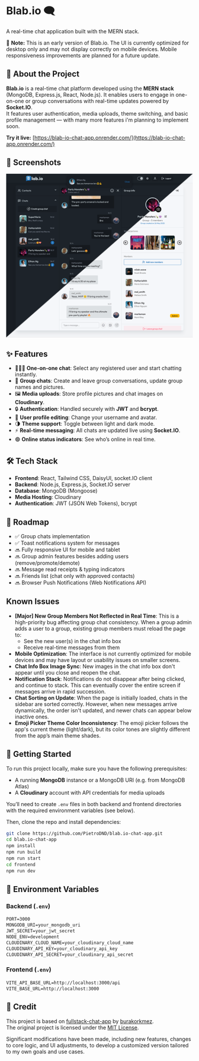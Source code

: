# Blab.io 🗨️  
A real-time chat application built with the MERN stack.

🚧 **Note:** This is an early version of Blab.io. The UI is currently optimized for desktop only and may not display correctly on mobile devices. Mobile responsiveness improvements are planned for a future update.

## 🚀 About the Project

**Blab.io** is a real-time chat platform developed using the **MERN stack** (MongoDB, Express.js, React, Node.js). It enables users to engage in one-on-one or group conversations with real-time updates powered by **Socket.IO**.  
It features user authentication, media uploads, theme switching, and basic profile management — with many more features i'm planning to implement soon.

**Try it live:** [https://blab-io-chat-app.onrender.com/](https://blab-io-chat-app.onrender.com/)

## 📸 Screenshots

![Blab.io UI](/blab-preview.png)

## ✨ Features

- 🧑‍🤝‍🧑 **One-on-one chat**: Select any registered user and start chatting instantly.
- 👥 **Group chats**: Create and leave group conversations, update group names and pictures.
- 🖼️ **Media uploads**: Store profile pictures and chat images on **Cloudinary**.
- 🔒 **Authentication**: Handled securely with **JWT** and **bcrypt**.
- 🧑 **User profile editing**: Change your username and avatar.
- 🌗 **Theme support**: Toggle between light and dark mode.
- ⚡ **Real-time messaging**: All chats are updated live using **Socket.IO**.
- 🟢 **Online status indicators**: See who’s online in real time.

## 🛠️ Tech Stack

- **Frontend**: React, Tailwind CSS, DaisyUI, socket.IO client
- **Backend**: Node.js, Express.js, Socket.IO server
- **Database**: MongoDB (Mongoose)
- **Media Hosting**: Cloudinary
- **Authentication**: JWT (JSON Web Tokens), bcrypt

## 🔮 Roadmap

- ✅ Group chats implementation
- ✅ Toast notifications system for messages
- 🔜 Fully responsive UI for mobile and tablet
- 🔜 Group admin features besides adding users (remove/promote/demote)
- 🔜 Message read receipts & typing indicators
- 🔜 Friends list (chat only with approved contacts)
- 🔜 Browser Push Notifications (Web Notifications API)

## Known Issues

- **[Major] New Group Members Not Reflected in Real Time**: This is a high-priority bug affecting group chat consistency. When a group admin adds a user to a group, existing group members must reload the page to:
  - See the new user(s) in the chat info box
  - Receive real-time messages from them
- **Mobile Optimization**: The interface is not currently optimized for mobile devices and may have layout or usability issues on smaller screens.
- **Chat Info Box Image Sync**: New images in the chat info box don't appear until you close and reopen the chat.
- **Notification Stack**: Notifications do not disappear after being clicked, and continue to stack. This can eventually cover the entire screen if messages arrive in rapid succession.
- **Chat Sorting on Update**: When the page is initially loaded, chats in the sidebar are sorted correctly. However, when new messages arrive dynamically, the order isn't updated, and newer chats can appear below inactive ones.
- **Emoji Picker Theme Color Inconsistency**: The emoji picker follows the app's current theme (light/dark), but its color tones are slightly different from the app’s main theme shades.


## 📂 Getting Started

To run this project locally, make sure you have the following prerequisites:

- A running **MongoDB** instance or a MongoDB URI (e.g. from MongoDB Atlas)
- A **Cloudinary** account with API credentials for media uploads

You’ll need to create `.env` files in both backend and frontend directories with the required environment variables (see below).

Then, clone the repo and install dependencies:

```bash
git clone https://github.com/PietroDND/blab.io-chat-app.git
cd blab.io-chat-app
npm install
npm run build
npm run start
cd frontend
npm run dev
```

## 🔧 Environment Variables

### Backend (`.env`)
```env
PORT=3000
MONGODB_URI=your_mongodb_uri
JWT_SECRET=your_jwt_secret
NODE_ENV=development
CLOUDINARY_CLOUD_NAME=your_cloudinary_cloud_name
CLOUDINARY_API_KEY=your_cloudinary_api_key
CLOUDINARY_API_SECRET=your_cloudinary_api_secret
```

### Frontend (`.env`)
```env
VITE_API_BASE_URL=http://localhost:3000/api
VITE_BASE_URL=http://localhost:3000
```

## 📄 Credit

This project is based on [fullstack-chat-app](https://github.com/burakorkmez/fullstack-chat-app) by [burakorkmez](https://github.com/burakorkmez).  
The original project is licensed under the [MIT License](https://opensource.org/licenses/MIT).

Significant modifications have been made, including new features, changes to core logic, and UI adjustments, to develop a customized version tailored to my own goals and use cases.
